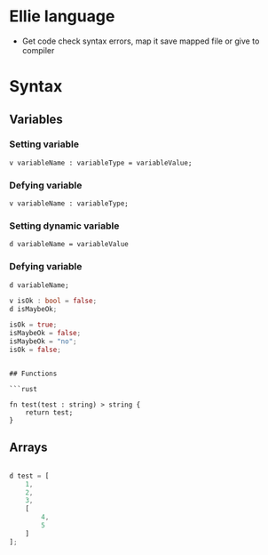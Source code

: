 # Ellie language

- Get code check syntax errors, map it save mapped file or give to compiler

# Syntax

## Variables

### Setting variable

`v variableName : variableType = variableValue;`

### Defying variable

`v variableName : variableType;`

### Setting dynamic variable

`d variableName = variableValue`

### Defying variable

`d variableName;`

```rust
v isOk : bool = false;
d isMaybeOk;

isOk = true;
isMaybeOk = false;
isMaybeOk = "no";
isOk = false;
```

```

## Functions

```rust

fn test(test : string) > string {
    return test;
}
```

## Arrays

```rust

d test = [
    1,
    2,
    3,
    [
        4,
        5
    ]
];
```
